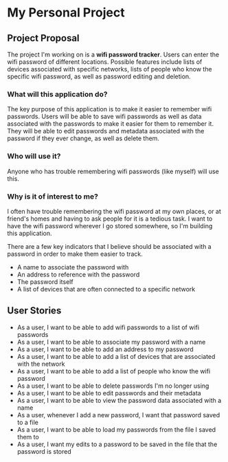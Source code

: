 # My Personal Project

## Project Proposal
 
The project I'm working on is a **wifi password tracker**. Users can enter the wifi password of different locations.
Possible features include lists of devices associated with specific networks, lists of people who know the specific wifi password, 
as well as password editing and deletion. 

### What will this application do?
The key purpose of this application is to make it easier to remember wifi passwords. Users will be able to save wifi passwords
as well as data associated with the passwords to make it easier for them to remember it. They will be able to 
edit passwords and metadata associated with the password if they ever change, as well as delete them.

### Who will use it?
Anyone who has trouble remembering wifi passwords (like myself) will use this.

### Why is it of interest to me?
I often have trouble remembering the wifi password at my own places, or at friend's homes and
having to ask people for it is a tedious task. I want to have the wifi password wherever I go stored somewhere,
so I'm building this application.

There are a few key indicators that I believe should be associated with a password in order to make them 
easier to track.
- A name to associate the password with
- An address to reference with the password
- The password itself
- A list of devices that are often connected to a specific network

## User Stories
- As a user, I want to be able to add wifi passwords to a list of wifi passwords
- As a user, I want to be able to associate my password with a name
- As a user, I want to be able to add an address to my password
- As a user, I want to be able to add a list of devices that are associated with the network
- As a user, I want to be able to add a list of people who know the wifi password
- As a user, I want to be able to delete passwords I'm no longer using
- As a user, I want to be able to edit passwords and their metadata
- As a user, I want to be able to view the password data associated with a name
- As a user, whenever I add a new password, I want that password saved to a file
- As a user, I want to be able to load my passwords from the file I saved them to
- As a user, I want my edits to a password to be saved in the file that the password is stored